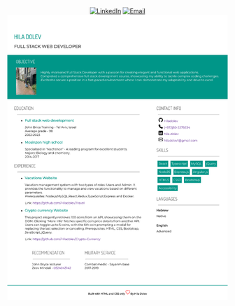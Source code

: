 <div align="center">
<a href="https://www.linkedin.com/in/hila-dolev-114964254/"><img alt="LinkedIn" src="https://img.shields.io/badge/Hila Dolev-%230077B5.svg?style=flat&logo=linkedin&logoColor=white"/></a>
<a href="mailto:hiladolev1@gmail.com"><img alt="Email" src="https://img.shields.io/badge/hiladolev1@gmail.com-D14836?style=flat&logo=gmail&logoColor=white"/></a>
<a href="./https://github.com/Hiladolev/HTML-and-CSS-resume"><img alt="Resume" src="Resume.pdf"/></a>
</div><br/>
